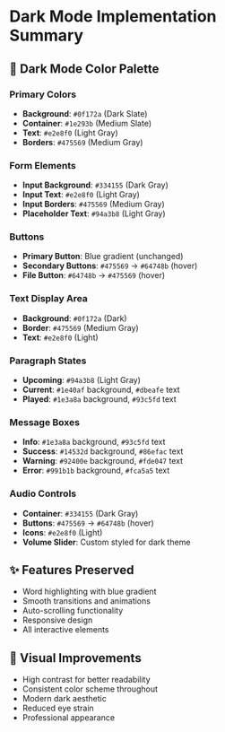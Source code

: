 # Dark Mode Implementation Summary

## 🌙 Dark Mode Color Palette

### Primary Colors
- **Background**: `#0f172a` (Dark Slate)
- **Container**: `#1e293b` (Medium Slate)
- **Text**: `#e2e8f0` (Light Gray)
- **Borders**: `#475569` (Medium Gray)

### Form Elements
- **Input Background**: `#334155` (Dark Gray)
- **Input Text**: `#e2e8f0` (Light Gray)
- **Input Borders**: `#475569` (Medium Gray)
- **Placeholder Text**: `#94a3b8` (Light Gray)

### Buttons
- **Primary Button**: Blue gradient (unchanged)
- **Secondary Buttons**: `#475569` → `#64748b` (hover)
- **File Button**: `#64748b` → `#475569` (hover)

### Text Display Area
- **Background**: `#0f172a` (Dark)
- **Border**: `#475569` (Medium Gray)
- **Text**: `#e2e8f0` (Light)

### Paragraph States
- **Upcoming**: `#94a3b8` (Light Gray)
- **Current**: `#1e40af` background, `#dbeafe` text
- **Played**: `#1e3a8a` background, `#93c5fd` text

### Message Boxes
- **Info**: `#1e3a8a` background, `#93c5fd` text
- **Success**: `#14532d` background, `#86efac` text
- **Warning**: `#92400e` background, `#fde047` text
- **Error**: `#991b1b` background, `#fca5a5` text

### Audio Controls
- **Container**: `#334155` (Dark Gray)
- **Buttons**: `#475569` → `#64748b` (hover)
- **Icons**: `#e2e8f0` (Light)
- **Volume Slider**: Custom styled for dark theme

## ✨ Features Preserved
- Word highlighting with blue gradient
- Smooth transitions and animations
- Auto-scrolling functionality
- Responsive design
- All interactive elements

## 🎨 Visual Improvements
- High contrast for better readability
- Consistent color scheme throughout
- Modern dark aesthetic
- Reduced eye strain
- Professional appearance